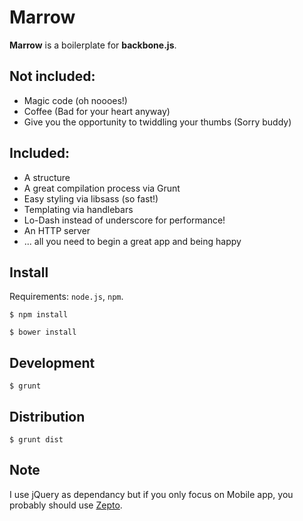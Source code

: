 # Marrow

**Marrow** is a boilerplate for **backbone.js**.

## Not included:

- Magic code (oh noooes!)
- Coffee (Bad for your heart anyway)
- Give you the opportunity to twiddling your thumbs (Sorry buddy)

## Included:

- A structure
- A great compilation process via Grunt
- Easy styling via libsass (so fast!)
- Templating via handlebars
- Lo-Dash instead of underscore for performance!
- An HTTP server
- ... all you need to begin a great app and being happy

## Install

Requirements: ```node.js```, ```npm```.

``` $ npm install ```

``` $ bower install ```

## Development

```
$ grunt
```

## Distribution

```
$ grunt dist
```

## Note

I use jQuery as dependancy but if you only focus on Mobile app, you probably should use [Zepto](http://zeptojs.com/).
